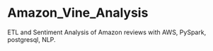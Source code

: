 # Amazon_Vine_Analysis
ETL and Sentiment Analysis of Amazon reviews with AWS, PySpark, postgresql, NLP.
